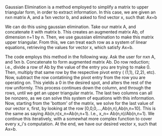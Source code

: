 Gaussian Elimination is a method employed to simplify a matrix to upper triangular form, in order to extract information.
In this case, we are given an nxn matrix A, and a 1xn vector b, and asked to find vector x, such that:
Ax=b

We can do this using gaussian elimination. Take our matrix A, and concatenate it with matrix b.
This creates an augmented matrix Ab, of dimension n+1 by n. Then, we use gaussian elimination to make this matrix upper triangular.
From this, we can treat each row as a system of linear equations, retrieving the values for vector x, which satisfy Ax=b.

The code employs this method in the following way. Ask the user for nxn A, and 1xn b.
Concatenate to form augmented matrix Ab.
Do row reduction; i.e., divide a row of Ab by the value of the entry you are trying to make 0.
Then, multiply that same row by the respective pivot entry ( (1,1), (2,2), etc).
Now, subtract the row contatining the pivot entry from the row you are operating on.
This yields a 0 in the desired spot, and alters the rest of the row uniformly.
This process continues down the column, and through the rows, until we get an upper triangular matrix.
The last two columns can all be nonzero, as we can solve this system of equations with this information.
Now, starting from the 'bottom' of the matrix, we solve for the last value of our vector x, first,
by looking at the row [0,0,0,...,Ab(n,n),Ab(n,n+10]. This is the same as saying Ab(n,n)x_n=Ab(n,n+1).
I.e., x_n= Ab(n,n)/Ab(n,n+1). 
We continue this iteratively, with a somewhat more complex function to cover every x_i's computation. 
At the end, we have our desired vector x, such that Ax=b.

